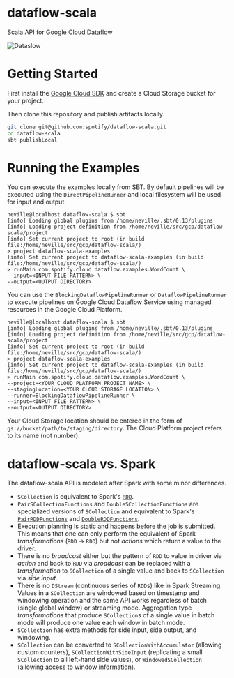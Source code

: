dataflow-scala
==============

Scala API for Google Cloud Dataflow

![Dataslow](http://i.imgur.com/IRFWIXE.jpg)

# Getting Started

First install the [Google Cloud SDK](https://cloud.google.com/sdk/) and create a Cloud Storage bucket for your project.

Then clone this repository and publish artifacts locally.

```bash
git clone git@github.com:spotify/dataflow-scala.git
cd dataflow-scala
sbt publishLocal
```

# Running the Examples

You can execute the examples locally from SBT. By default pipelines will be executed using the `DirectPipelineRunner` and local filesystem will be used for input and output.

```
neville@localhost dataflow-scala $ sbt
[info] Loading global plugins from /home/neville/.sbt/0.13/plugins
[info] Loading project definition from /home/neville/src/gcp/dataflow-scala/project
[info] Set current project to root (in build file:/home/neville/src/gcp/dataflow-scala/)
> project dataflow-scala-examples
[info] Set current project to dataflow-scala-examples (in build file:/home/neville/src/gcp/dataflow-scala/)
> runMain com.spotify.cloud.dataflow.examples.WordCount \
--input=<INPUT FILE PATTERN> \
--output=<OUTPUT DIRECTORY>
```

You can use the `BlockingDataflowPipelineRunner` or `DataflowPipelineRunner` to execute pipelines on Google Cloud Dataflow Service using managed resources in the Google Cloud Platform.

```
neville@localhost dataflow-scala $ sbt
[info] Loading global plugins from /home/neville/.sbt/0.13/plugins
[info] Loading project definition from /home/neville/src/gcp/dataflow-scala/project
[info] Set current project to root (in build file:/home/neville/src/gcp/dataflow-scala/)
> project dataflow-scala-examples
[info] Set current project to dataflow-scala-examples (in build file:/home/neville/src/gcp/dataflow-scala/)
> runMain com.spotify.cloud.dataflow.examples.WordCount \
--project=<YOUR CLOUD PLATFORM PROJECT NAME> \
--stagingLocation=<YOUR CLOUD STORAGE LOCATION> \
--runner=BlockingDataflowPipelineRunner \
--input=<INPUT FILE PATTERN> \
--output=<OUTPUT DIRECTORY>
```

Your Cloud Storage location should be entered in the form of `gs://bucket/path/to/staging/directory`. The Cloud Platform project refers to its name (not number).

# dataflow-scala vs. Spark

The dataflow-scala API is modeled after Spark with some minor differences.

- `SCollection` is equivalent to Spark's [`RDD`](https://spark.apache.org/docs/latest/api/scala/index.html#org.apache.spark.rdd.RDD).
- `PairSCollectionFunctions` and `DoubleSCollectionFunctions` are specialized versions of `SCollection` and equivalent to Spark's [`PairRDDFunctions`](https://spark.apache.org/docs/latest/api/scala/index.html#org.apache.spark.rdd.PairRDDFunctions) and [`DoubleRDDFunctions`](https://spark.apache.org/docs/latest/api/scala/index.html#org.apache.spark.rdd.DoubleRDDFunctions).
- Execution planning is static and happens before the job is submitted. This means that one can only perform the equivalent of Spark _transformations_ (`RDD` &rarr; `RDD`) but not _actions_ which return a value to the driver.
- There is no _broadcast_ either but the pattern of `RDD` to value in driver via _action_ and back to `RDD` via _broadcast_ can be replaced with a _transformation_ to `SCollection` of a single value and back to `SCollection` via _side input_.
- There is no `DStream` (continuous series of `RDD`s) like in Spark Streaming. Values in a `SCollection` are windowed based on timestamp and windowing operation and the same API works regardless of batch (single global window) or streaming mode. Aggregation type _transformations_ that produce `SCollection`s of a single value in batch mode will produce one value each window in batch mode.
- `SCollection` has extra methods for side input, side output, and windowing.
- `SCollection` can be converted to `SCollectionWithAccumulator` (allowing custom counters), `SCollectionWithSideInput` (replicating a small `SCollection` to all left-hand side values), or `WindowedSCollection` (allowing access to window information).